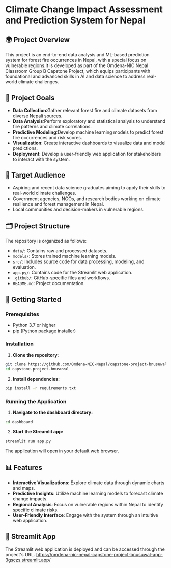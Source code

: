 # Climate Change Impact Assessment and Prediction System for Nepal

## 🌍 Project Overview

This project is an end-to-end data analysis and ML-based prediction system for forest fire occurrences in Nepal, with a special focus on vulnerable regions.It is developed as part of the Omdena-NIC Nepal Classroom Group B Capstone Project, which equips participants with foundational and advanced skills in AI and data science to address real-world climate challenges.

## 🎯 Project Goals

- **Data Collection**:Gather relevant forest fire and climate datasets from diverse Nepali sources.
- **Data Analysis**:Perform exploratory and statistical analysis to understand fire patterns and climate correlations.
- **Predictive Modeling**:Develop machine learning models to predict forest fire occurrences and risk scores.
- **Visualization**: Create interactive dashboards to visualize data and model predictions.
- **Deployment**: Develop a user-friendly web application for stakeholders to interact with the system.

## 👥 Target Audience

- Aspiring and recent data science graduates aiming to apply their skills to real-world climate challenges.
- Government agencies, NGOs, and research bodies working on climate resilience and forest management in Nepal.
- Local communities and decision-makers in vulnerable regions.

## 🗂️ Project Structure

The repository is organized as follows:

- `data/`: Contains raw and processed datasets.
- `models/`: Stores trained machine learning models.
- `src/`: Includes source code for data processing, modeling, and evaluation.
- `app.py/`: Contains code for the Streamlit web application.
- `.github/`: GitHub-specific files and workflows.
- `README.md`: Project documentation.

## 🚀 Getting Started

### Prerequisites

- Python 3.7 or higher
- pip (Python package installer)

### Installation

1. **Clone the repository:**

```bash
git clone https://github.com/Omdena-NIC-Nepal/capstone-project-bnusuwal.git
cd capstone-project-bnusuwal
```

2. **Install dependencies:**

```bash
pip install -r requirements.txt
```

### Running the Application

1. **Navigate to the dashboard directory:**

```bash
cd dashboard
```

2. **Start the Streamlit app:**

```bash
streamlit run app.py
```

The application will open in your default web browser.

## 📊 Features

- **Interactive Visualizations**: Explore climate data through dynamic charts and maps.
- **Predictive Insights**: Utilize machine learning models to forecast climate change impacts.
- **Regional Analysis**: Focus on vulnerable regions within Nepal to identify specific climate risks.
- **User-Friendly Interface**: Engage with the system through an intuitive web application.

## 🔗 Streamlit App

The Streamlit web application is deployed and can be accessed through the project's URL.
https://omdena-nic-nepal-capstone-project-bnusuwal-app-3gsczs.streamlit.app/
